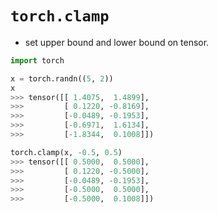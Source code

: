# `torch.clamp`
- set upper bound and lower bound on tensor.

```python
import torch

x = torch.randn((5, 2))
x
>>> tensor([[ 1.4075,  1.4899],
>>>         [ 0.1220, -0.8169],
>>>         [-0.0489, -0.1953],
>>>         [-0.6971,  1.6134],
>>>         [-1.8344,  0.1008]])

torch.clamp(x, -0.5, 0.5)
>>> tensor([[ 0.5000,  0.5000],
>>>         [ 0.1220, -0.5000],
>>>         [-0.0489, -0.1953],
>>>         [-0.5000,  0.5000],
>>>         [-0.5000,  0.1008]])
```
